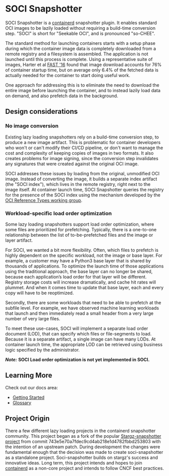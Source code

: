 # SOCI Snapshotter

SOCI Snapshotter is a [containerd](https://github.com/containerd/containerd)
snapshotter plugin. It enables standard OCI images to be lazily loaded without
requiring a build-time conversion step. "SOCI" is short for "Seekable OCI", and is
pronounced "so-CHEE".

The standard method for launching containers starts with a setup phase during which the
container image data is completely downloaded from a remote registry and a filesystem is assembled.
The application is not launched until this process is complete. Using a representative suite of images,
Harter et al [FAST '16](https://www.usenix.org/node/194431) found that image download accounts for 76%
of container startup time, but on average only 6.4% of the fetched data is actually needed for the
container to start doing useful work.

One approach for addressing this is to eliminate the need to download the entire image before launching
the container, and to instead lazily load data on demand, and also prefetch data in the background.

## Design considerations

### No image conversion
Existing lazy loading snapshotters rely on a build-time conversion step, to produce a new image artifact.
This is problematic for container developers who won't or can't modify their CI/CD pipeline, or don't
want to manage the cost and complexity of keeping copies of images in two formats. It also creates
problems for image signing, since the conversion step invalidates any signatures that were created against
the original OCI image.

SOCI addresses these issues by loading from the original, unmodified OCI image. Instead of
converting the image, it builds a separate index artifact (the "SOCI index"), which lives
in the remote registry, right next to the image itself. At container launch time,
SOCI Snapshotter queries the registry for the presence of the SOCI index using the mechanism
developed by the [OCI Reference Types working group](https://github.com/opencontainers/wg-reference-types).

### Workload-specific load order optimization

Some lazy loading snapshotters support load order optimization, where some files are
prioritized for prefetching. Typically, there is a one-to-one relationship between
the list of to-be-prefetched files and the image or layer artifact.

For SOCI, we wanted a bit more flexibility. Often, which files to prefetch is highly
dependent on the specific workload, not the image or base layer. For example, a customer
may have a Python3 base layer that is shared by thousands of applications. To optimize
the launch time of those applications using the traditional approach, the base
layer can no longer be shared, because each application’s load order for that layer will be
different. Registry storage costs will increase dramatically, and cache hit rates will plummet.
And when it comes time to update that base layer, each and every copy will have to be reoptimized.

Secondly, there are some workloads that need to be able to prefetch at the subfile level. For example,
we have observed machine learning workloads that launch and then immediately read a small header
from a very large number of very large files.

To meet these use-cases, SOCI will implement a separate load order document (LOD), that can specify
which files or file-segments to load. Because it is a separate artifact, a single image can have
many LODs. At container launch time, the appropriate LOD can be retrieved using business logic
specified by the administrator.

***Note:*** **SOCI Load order optimization is not yet implemented in SOCI.**

## Learning More
Check out our docs area:
- [Getting
Started](docs/GETTING_STARTED.md)
- [Glossary](docs/GLOSSARY.md)

## Project Origin

There a few different lazy loading projects in the containerd snapshotter community.  This project began as a
fork of the popular [Stargz-snapshotter project](https://github.com/containerd/stargz-snapshotter) from
commit 743e5e70a7fdec9cd4ab218e1d4782fbbd253803 with the intention of an upstream patch.  During development
the changes were fundamental enough that the decision was made to create soci-snapshotter as a standalone
project.  Soci-snapshotter builds on stargz's success and innovative ideas.  Long term, this project intends
and hopes to join [containerd](https://github.com/containerd/containerd) as a non-core project and intends to
follow CNCF best practices.
